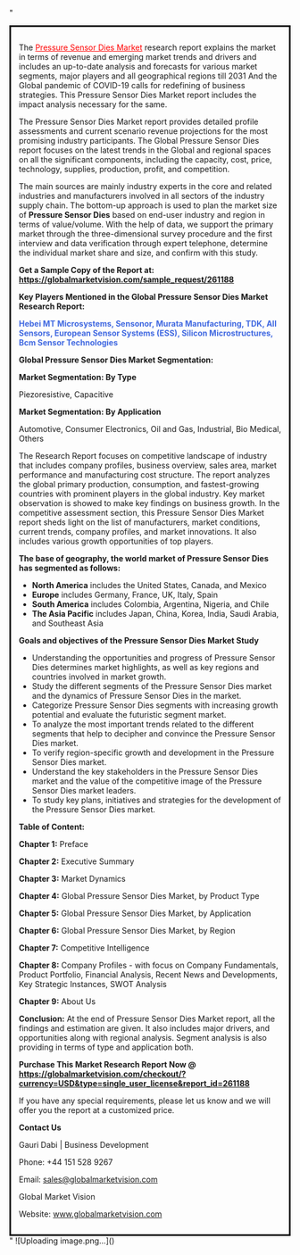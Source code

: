 "<div style='border: 3px solid black; padding: 1em;'>

The <a style='color: #ff0000;' href='https://globalmarketvision.com/reports/global-pressure-sensor-dies-market/261188'>Pressure Sensor Dies Market</a> research report explains the market in terms of revenue and emerging market trends and drivers and includes an up-to-date analysis and forecasts for various market segments, major players and all geographical regions till 2031 And the Global pandemic of COVID-19 calls for redefining of business strategies. This Pressure Sensor Dies Market report includes the impact analysis necessary for the same.

The Pressure Sensor Dies Market report provides detailed profile assessments and current scenario revenue projections for the most promising industry participants. The Global Pressure Sensor Dies report focuses on the latest trends in the Global and regional spaces on all the significant components, including the capacity, cost, price, technology, supplies, production, profit, and competition.

The main sources are mainly industry experts in the core and related industries and manufacturers involved in all sectors of the industry supply chain. The bottom-up approach is used to plan the market size of <strong>Pressure Sensor Dies</strong> based on end-user industry and region in terms of value/volume. With the help of data, we support the primary market through the three-dimensional survey procedure and the first interview and data verification through expert telephone, determine the individual market share and size, and confirm with this study.

<strong>Get a Sample Copy of the Report at:</strong><strong> <a style='color: #ff0000;' href='https://globalmarketvision.com/sample_request/261188?utm_source=linkedinPulse&utm_medium=Dhiraj&utm_campaign=SN'><strong>https://globalmarketvision.com/sample_request/261188</strong></a></strong>

<strong>Key Players Mentioned in the Global Pressure Sensor Dies Market Research Report:</strong>

<strong style='color: #4169e1;'>Hebei MT Microsystems, Sensonor, Murata Manufacturing, TDK, All Sensors, European Sensor Systems (ESS), Silicon Microstructures, Bcm Sensor Technologies</strong>

<strong>Global Pressure Sensor Dies Market Segmentation:</strong>

<strong>Market Segmentation: By Type</strong>

Piezoresistive, Capacitive

<strong>Market Segmentation: By Application</strong>

Automotive, Consumer Electronics, Oil and Gas, Industrial, Bio Medical, Others

The Research Report focuses on competitive landscape of industry that includes company profiles, business overview, sales area, market performance and manufacturing cost structure. The report analyzes the global primary production, consumption, and fastest-growing countries with prominent players in the global industry. Key market observation is showed to make key findings on business growth. In the competitive assessment section, this Pressure Sensor Dies Market report sheds light on the list of manufacturers, market conditions, current trends, company profiles, and market innovations. It also includes various growth opportunities of top players.

<strong>The base of geography, the world market of Pressure Sensor Dies has segmented as follows:</strong>
<ul>
  <li><strong>North America</strong> includes the United States, Canada, and Mexico</li>
  <li><strong>Europe</strong> includes Germany, France, UK, Italy, Spain</li>
  <li><strong>South America</strong> includes Colombia, Argentina, Nigeria, and Chile</li>
  <li><strong>The Asia Pacific</strong> includes Japan, China, Korea, India, Saudi Arabia, and Southeast Asia</li>
</ul>
<strong>Goals and objectives of the Pressure Sensor Dies Market Study</strong>
<ul>
  <li>Understanding the opportunities and progress of Pressure Sensor Dies determines market highlights, as well as key regions and countries involved in market growth.</li>
  <li>Study the different segments of the Pressure Sensor Dies market and the dynamics of Pressure Sensor Dies in the market.</li>
  <li>Categorize Pressure Sensor Dies segments with increasing growth potential and evaluate the futuristic segment market.</li>
  <li>To analyze the most important trends related to the different segments that help to decipher and convince the Pressure Sensor Dies market.</li>
  <li>To verify region-specific growth and development in the Pressure Sensor Dies market.</li>
  <li>Understand the key stakeholders in the Pressure Sensor Dies market and the value of the competitive image of the Pressure Sensor Dies market leaders.</li>
  <li>To study key plans, initiatives and strategies for the development of the Pressure Sensor Dies market.</li>
</ul>
<strong>Table of Content:</strong>

<strong>Chapter 1:</strong> Preface

<strong>Chapter 2:</strong> Executive Summary

<strong>Chapter 3:</strong> Market Dynamics

<strong>Chapter 4:</strong> Global Pressure Sensor Dies Market, by Product Type

<strong>Chapter 5:</strong> Global Pressure Sensor Dies Market, by Application

<strong>Chapter 6:</strong> Global Pressure Sensor Dies Market, by Region

<strong>Chapter 7:</strong> Competitive Intelligence

<strong>Chapter 8:</strong> Company Profiles - with focus on Company Fundamentals, Product Portfolio, Financial Analysis, Recent News and Developments, Key Strategic Instances, SWOT Analysis

<strong>Chapter 9:</strong> About Us

<strong>Conclusion:</strong> At the end of Pressure Sensor Dies Market report, all the findings and estimation are given. It also includes major drivers, and opportunities along with regional analysis. Segment analysis is also providing in terms of type and application both.

<strong>Purchase This Market Research Report Now @</strong><strong> <strong><a style='color: #ff0000;' href='https://globalmarketvision.com/checkout/?currency=USD&type=single_user_license&report_id=261188?utm_source=linkedinPulse&utm_medium=Dhiraj&utm_campaign=SN'>https://globalmarketvision.com/checkout/?currency=USD&type=single_user_license&report_id=261188</a></strong>
</strong>

If you have any special requirements, please let us know and we will offer you the report at a customized price.

<strong>Contact Us</strong>

Gauri Dabi | Business Development

Phone: +44 151 528 9267

Email: <a href='mailto:sales@globalmarketvision.com'>sales@globalmarketvision.com</a>

Global Market Vision

Website: <a href='http://www.globalmarketvision.com/'>www.globalmarketvision.com</a>

</div>"
![Uploading image.png…]()
